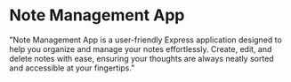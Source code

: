 # Note Management App
"Note Management App is a user-friendly Express application designed to help you organize and manage your notes effortlessly. Create, edit, and delete notes with ease, ensuring your thoughts are always neatly sorted and accessible at your fingertips."